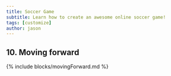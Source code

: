 ```yaml
---
title: Soccer Game
subtitle: Learn how to create an awesome online soccer game!
tags: [customize]
author: jason
---
```


## 10. Moving forward
{% include blocks/movingForward.md %}
